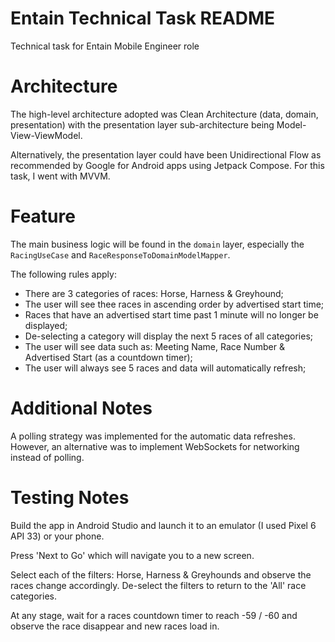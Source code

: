 # Entain Technical Task README
Technical task for Entain Mobile Engineer role


# Architecture
The high-level architecture adopted was Clean Architecture (data, domain, presentation) with the presentation layer sub-architecture being Model-View-ViewModel.

Alternatively, the presentation layer could have been Unidirectional Flow as recommended by Google for Android apps using Jetpack Compose. For this task, I went with MVVM.


# Feature
The main business logic will be found in the `domain` layer, especially the `RacingUseCase` and `RaceResponseToDomainModelMapper`.

The following rules apply: 
- There are 3 categories of races: Horse, Harness & Greyhound;
- The user will see thee races in ascending order by advertised start time;
- Races that have an advertised start time past 1 minute will no longer be displayed;
- De-selecting a category will display the next 5 races of all categories;
- The user will see data such as: Meeting Name, Race Number & Advertised Start (as a countdown timer);
- The user will always see 5 races and data will automatically refresh;


# Additional Notes
A polling strategy was implemented for the automatic data refreshes. However, an alternative was to implement WebSockets for networking instead of polling.


# Testing Notes
Build the app in Android Studio and launch it to an emulator (I used Pixel 6 API 33) or your phone.

Press 'Next to Go' which will navigate you to a new screen.

Select each of the filters: Horse, Harness & Greyhounds and observe the races change accordingly.
De-select the filters to return to the 'All' race categories.

At any stage, wait for a races countdown timer to reach -59 / -60 and observe the race disappear and new races load in.
